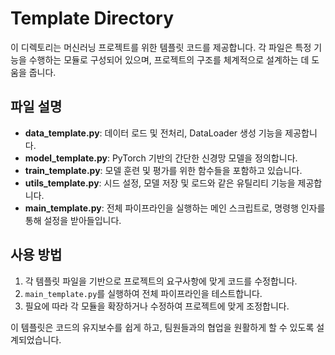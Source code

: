 # Template Directory

이 디렉토리는 머신러닝 프로젝트를 위한 템플릿 코드를 제공합니다. 각 파일은 특정 기능을 수행하는 모듈로 구성되어 있으며, 프로젝트의 구조를 체계적으로 설계하는 데 도움을 줍니다.

## 파일 설명

- **data_template.py**: 데이터 로드 및 전처리, DataLoader 생성 기능을 제공합니다.
- **model_template.py**: PyTorch 기반의 간단한 신경망 모델을 정의합니다.
- **train_template.py**: 모델 훈련 및 평가를 위한 함수들을 포함하고 있습니다.
- **utils_template.py**: 시드 설정, 모델 저장 및 로드와 같은 유틸리티 기능을 제공합니다.
- **main_template.py**: 전체 파이프라인을 실행하는 메인 스크립트로, 명령행 인자를 통해 설정을 받아들입니다.

## 사용 방법

1. 각 템플릿 파일을 기반으로 프로젝트의 요구사항에 맞게 코드를 수정합니다.
2. `main_template.py`를 실행하여 전체 파이프라인을 테스트합니다.
3. 필요에 따라 각 모듈을 확장하거나 수정하여 프로젝트에 맞게 조정합니다.

이 템플릿은 코드의 유지보수를 쉽게 하고, 팀원들과의 협업을 원활하게 할 수 있도록 설계되었습니다.
